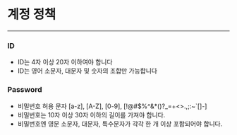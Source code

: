 
# 계정 정책

---
 
### ID

- ID는 4자 이상 20자 이하여야 합니다
- ID는 영어 소문자, 대문자 및 숫자의 조합만 가능합니다

### Password

 - 비밀번호 허용 문자 [a-z], [A-Z], [0-9], [!@#$%^&*()?_=+<>.,;:~`\[\]\-]
 - 비밀번호는 10자 이상 30자 이하의 길이를 가져야 합니다.
 - 비밀번호엔 영문 소문자, 대문자, 특수문자가 각각 한 개 이상 포함되어야 합니다.

